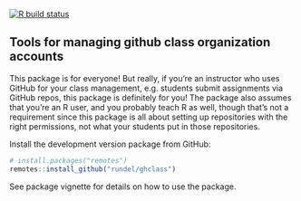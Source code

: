 
<!-- badges: start -->

[![R build
status](https://github.com/rundel/ghclass/workflows/R-CMD-check/badge.svg)](https://github.com/rundel/ghclass)
<!-- badges: end -->

## Tools for managing github class organization accounts

This package is for everyone\! But really, if you’re an instructor who
uses GitHub for your class management, e.g. students submit assignments
via GitHub repos, this package is definitely for you\! The package also
assumes that you’re an R user, and you probably teach R as well, though
that’s not a requirement since this package is all about setting up
repositories with the right permissions, not what your students put in
those repositories.

Install the development version package from GitHub:

``` r
# install.packages("remotes")
remotes::install_github("rundel/ghclass")
```

See package vignette for details on how to use the package.
